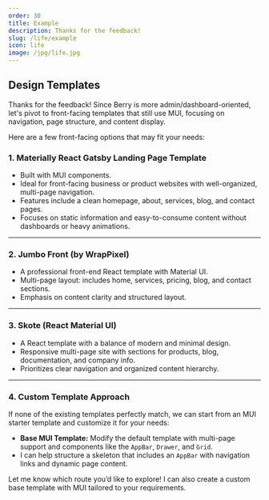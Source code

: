 ```yaml
---
order: 30
title: Example
description: Thanks for the feedback!
slug: /life/example
icon: life
image: /jpg/life.jpg
---
```


## Design Templates

Thanks for the feedback! Since Berry is more admin/dashboard-oriented, let's pivot to front-facing templates that still use MUI, focusing on navigation, page structure, and content display.

Here are a few front-facing options that may fit your needs:

### **1. Materially React Gatsby Landing Page Template**
   - Built with MUI components.
   - Ideal for front-facing business or product websites with well-organized, multi-page navigation.
   - Features include a clean homepage, about, services, blog, and contact pages.
   - Focuses on static information and easy-to-consume content without dashboards or heavy animations.

---

### **2. Jumbo Front (by WrapPixel)**
   - A professional front-end React template with Material UI.
   - Multi-page layout: includes home, services, pricing, blog, and contact sections.
   - Emphasis on content clarity and structured layout.

---

### **3. Skote (React Material UI)**
   - A React template with a balance of modern and minimal design.
   - Responsive multi-page site with sections for products, blog, documentation, and company info.
   - Prioritizes clear navigation and organized content hierarchy.

---

### **4. Custom Template Approach**
   If none of the existing templates perfectly match, we can start from an MUI starter template and customize it for your needs:
   - **Base MUI Template:** Modify the default template with multi-page support and components like the `AppBar`, `Drawer`, and `Grid`.
   - I can help structure a skeleton that includes an `AppBar` with navigation links and dynamic page content.

Let me know which route you’d like to explore! I can also create a custom base template with MUI tailored to your requirements.